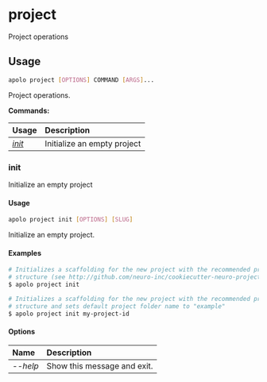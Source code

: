# project

Project operations

## Usage

```bash
apolo project [OPTIONS] COMMAND [ARGS]...
```

Project operations.

**Commands:**

| Usage | Description |
| :--- | :--- |
| [_init_](project.md#init) | Initialize an empty project |

### init

Initialize an empty project

#### Usage

```bash
apolo project init [OPTIONS] [SLUG]
```

Initialize an empty project.

#### Examples

```bash
# Initializes a scaffolding for the new project with the recommended project
# structure (see http://github.com/neuro-inc/cookiecutter-neuro-project)
$ apolo project init

# Initializes a scaffolding for the new project with the recommended project
# structure and sets default project folder name to "example"
$ apolo project init my-project-id
```

#### Options

| Name | Description |
| :--- | :--- |
| _--help_ | Show this message and exit. |

